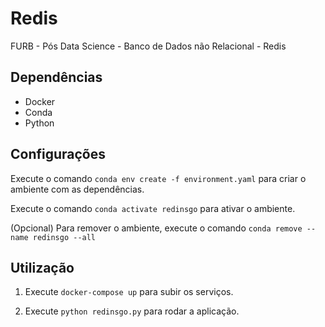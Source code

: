 # Redis
FURB - Pós Data Science - Banco de Dados não Relacional - Redis

## Dependências
- Docker
- Conda
- Python

## Configurações
Execute o comando `conda env create -f environment.yaml` para criar o ambiente com as dependências.

Execute o comando `conda activate redinsgo` para ativar o ambiente.

(Opcional) Para remover o ambiente, execute o comando `conda remove --name redinsgo --all`

## Utilização
1. Execute `docker-compose up` para subir os serviços.

2. Execute `python redinsgo.py` para rodar a aplicação.

